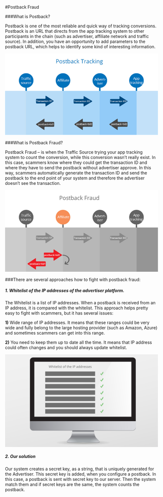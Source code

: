 #Postback Fraud

###What is Postback?

Postback is one of the most reliable and quick way of tracking conversions. Postback is an URL that directs from the app tracking system to other participants in the chain (such as advertiser, affiliate network and traffic source). In addition, you have an opportunity to add parameters to the postback URL, which helps to identify some kind of interesting information.

![](postback-tracking.jpg)

###What is Postback Fraud?

Postback Fraud – is when the Traffic Source trying your app tracking system to count the conversion, while this conversion wasn’t really exist. In this case, scammers know where they could get the transaction ID and where they have to send the postback without advertiser approve. In this way, scammers automatically generate the transaction ID and send the postback to the end point of your system and therefore the advertiser doesn’t see the transaction.

![](postback-fraud.jpg)

###There are several approaches how to fight with postback fraud:



##### 1. Whitelist of the IP addresses of the advertiser platform. 



The Whitelist is a list of IP addresses. When a postback is received from an IP address, it is compared with the whitelist. 
This approach helps pretty easy to fight with scammers, but it has several issues:

**1)**	Wide range of IP addresses. It means that these ranges could be very wide and fully belong to the large hosting provider (such as Amazon, Azure) and sometimes scammers can get into this range.

**2)**	You need to keep them up to date all the time. It means that IP address could often changes and you should always update whitelist. 

![](whitelist.jpg)

##### 2. Our solution

Our system creates a secret key, as a string, that is uniquely generated for the Advertiser. This secret key is added, when you configure a postback. In this case, a postback is sent with secret key to our server. Then the system match them and if secret keys are the same, the system counts the postback. 